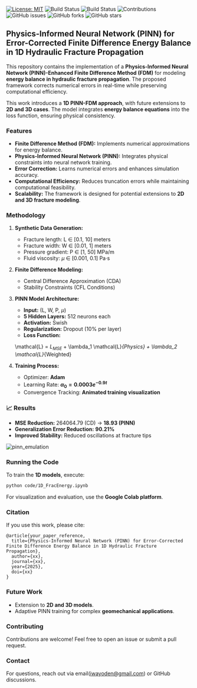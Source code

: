 [![License: MIT](https://img.shields.io/badge/License-MIT-yellow.svg)](https://opensource.org/licenses/MIT)
![Build Status](https://img.shields.io/badge/PINN-yes-green)
![Build Status](https://img.shields.io/badge/FDM-yes-blue)
![Contributions](https://img.shields.io/badge/contributions-welcome-gold)
![GitHub issues](https://img.shields.io/github/issues/DennisWayo/PINN-FDM-FracEnergyBalance)
![GitHub forks](https://img.shields.io/github/forks/DennisWayo/PINN-FDM-FracEnergyBalance)
![GitHub stars](https://img.shields.io/github/stars/DennisWayo/PINN-FDM-FracEnergyBalance)


## Physics-Informed Neural Network (PINN) for Error-Corrected Finite Difference Energy Balance in 1D Hydraulic Fracture Propagation

This repository contains the implementation of a **Physics-Informed Neural Network (PINN)-Enhanced Finite Difference Method (FDM)** for modeling **energy balance in hydraulic fracture propagation**. The proposed framework corrects numerical errors in real-time while preserving computational efficiency.

This work introduces a **1D PINN-FDM approach**, with future extensions to **2D and 3D cases**. The model integrates **energy balance equations** into the loss function, ensuring physical consistency.


### Features
- **Finite Difference Method (FDM):** Implements numerical approximations for energy balance.
- **Physics-Informed Neural Network (PINN):** Integrates physical constraints into neural network training.
- **Error Correction:** Learns numerical errors and enhances simulation accuracy.
- **Computational Efficiency:** Reduces truncation errors while maintaining computational feasibility.
- **Scalability:** The framework is designed for potential extensions to **2D and 3D fracture modeling**.


### Methodology
1. **Synthetic Data Generation:** 
   - Fracture length: L $\in$ [0.1, 10] meters
   - Fracture width:  W $\in$ [0.01, 1] meters
   - Pressure gradient: P $\in$ [1, 50] MPa/m
   - Fluid viscosity: $\mu$ $\in$ [0.001, 0.1] Pa·s

2. **Finite Difference Modeling:**
   - Central Difference Approximation (CDA)
   - Stability Constraints (CFL Conditions)

3. **PINN Model Architecture:**
   - **Input:** (L, W, P, $\mu$)
   - **5 Hidden Layers:** 512 neurons each
   - **Activation:** Swish
   - **Regularization:** Dropout (10% per layer)
   - **Loss Function:** 
     
   \mathcal{L} = $L_{MSE}$ + \lambda_1 \mathcal{L}_{Physics} + \lambda_2 \mathcal{L}_{Weighted}
     

4. **Training Process:**
   - Optimizer: **Adam**
   - Learning Rate: **$\alpha_0 = 0.0003 e^{-0.9t}$**
   - Convergence Tracking: **Animated training visualization**
  

### 📈 Results
- **MSE Reduction:** 264064.79 (CD) → **18.93 (PINN)**
- **Generalization Error Reduction:** **90.21%**
- **Improved Stability:** Reduced oscillations at fracture tips

![pinn_emulation](https://github.com/user-attachments/assets/7e57081e-b747-4e18-a13e-0787b3b2f80e)


### Running the Code
To train the **1D models**, execute:

```bash
python code/1D_FracEnergy.ipynb
```
For visualization and evaluation, use the **Google Colab platform**.

### Citation
If you use this work, please cite:

```
@article{your_paper_reference,
  title={Physics-Informed Neural Network (PINN) for Error-Corrected Finite Difference Energy Balance in 1D Hydraulic Fracture Propagation},
  author={xx},
  journal={xx},
  year={2025},
  doi={xx}
}
```

### Future Work
- Extension to **2D and 3D models**.
- Adaptive PINN training for complex **geomechanical applications**.

### Contributing
Contributions are welcome! Feel free to open an issue or submit a pull request.

### Contact
For questions, reach out via email(iwayoden@gmail.com) or GitHub discussions.

